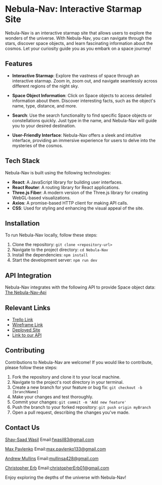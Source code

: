 # Nebula-Nav: Interactive Starmap Site

Nebula-Nav is an interactive starmap site that allows users to explore the wonders of the universe. With Nebula-Nav, you can navigate through the stars, discover space objects, and learn fascinating information about the cosmos. Let your curiosity guide you as you embark on a space journey!

## Features

-   **Interactive Starmap**: Explore the vastness of space through an interactive starmap. Zoom in, zoom out, and navigate seamlessly across different regions of the night sky.

-   **Space Object Information**: Click on Space objects to access detailed information about them. Discover interesting facts, such as the object's name, type, distance, and more.

-   **Search**: Use the search functionality to find specific Space objects or constellations quickly. Just type in the name, and Nebula-Nav will guide you to your desired destination.

-   **User-Friendly Interface**: Nebula-Nav offers a sleek and intuitive interface, providing an immersive experience for users to delve into the mysteries of the cosmos.

## Tech Stack

Nebula-Nav is built using the following technologies:

-   **React**: A JavaScript library for building user interfaces.
-   **React Router**: A routing library for React applications.
-   **Three.js Fiber**: A modern version of the Three.js library for creating WebGL-based visualizations.
-   **Axios**: A promise-based HTTP client for making API calls.
-   **CSS**: Used for styling and enhancing the visual appeal of the site.

## Installation

To run Nebula-Nav locally, follow these steps:

1. Clone the repository: `git clone <repository-url>`
2. Navigate to the project directory: `cd Nebula-Nav`
3. Install the dependencies: `npm install`
4. Start the development server: `npm run dev`

## API Integration

Nebula-Nav integrates with the following API to provide Space object data: [The Nebula-Nav-Api](https://github.com/Maxsos133/Nebula-Nav-api)

## Relevant Links

-   [Trello Link](https://trello.com/b/xRKUbEC0/nebulanav)
-   [Wireframe Link](https://www.figma.com/file/G9iycwERjxDzUgm13NrL09/NebulaNav?type=whiteboard&node-id=0-1&t=bBX22sFkUAjfQ8W4-0)
-   [Deployed Site](https://nebula-nav.netlify.app/)
-   [Link to our API](https://nebula-nav-api.vercel.app/planets)

## Contributing 

Contributions to Nebula-Nav are welcome! If you would like to contribute, please follow these steps:

1. Fork the repository and clone it to your local machine.
2. Navigate to the project's root directory in your terminal.
3. Create a new branch for your feature or bug fix: `git checkout -b [branchName]`
4. Make your changes and test thoroughly.
5. Commit your changes: `git commit -m 'Add new feature'`
6. Push the branch to your forked repository: `git push origin myBranch`
7. Open a pull request, describing the changes you've made.

## Contact Us

[Shay-Saad Wasil](https://github.com/Shay-W152)         Email:[fwasil83@gmail.com](mailto:fwasil83@gmail.com)

[Max Pavlenko](https://github.com/Maxsos133)            Email:[max.pavlenko133@gmail.com](mailto:max.pavlenko133@gmail.com)

[Andrew Mullins](https://github.com/wamullins)          Email:[mullinsa428@gmail.com](mailto:mullinsa428@gmail.com)         

[Christopher Erb](https://github.com/ChristopherErb)    Email:[christopherErb01@gmail.com](mailto:christopherErb01@gmail.com)


Enjoy exploring the depths of the universe with Nebula-Nav!

